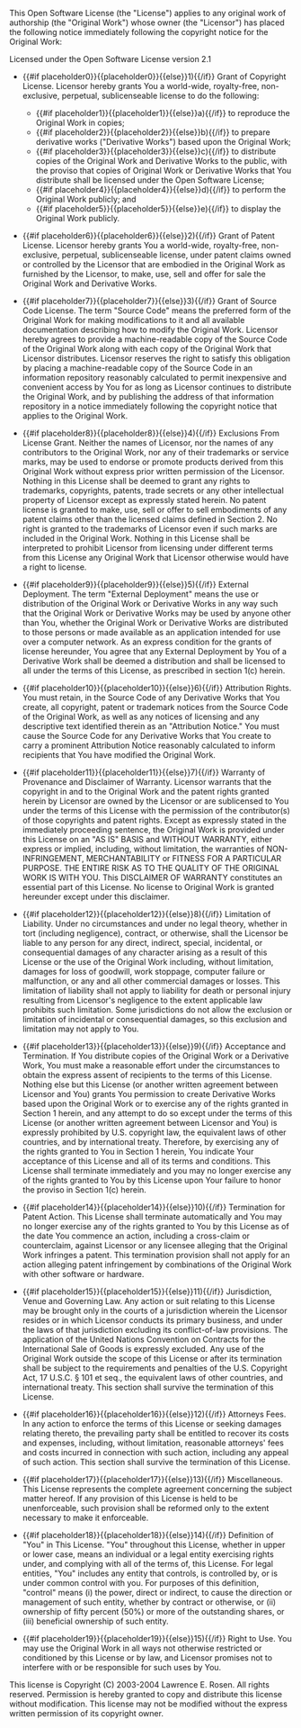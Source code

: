This Open Software License (the &quot;License&quot;) applies to any original work of authorship (the &quot;Original Work&quot;) whose owner (the &quot;Licensor&quot;) has placed the following notice immediately following the copyright notice for the Original Work:

Licensed under the Open Software License version 2.1

* {{#if placeholder0}}{{placeholder0}}{{else}}1){{/if}} Grant of Copyright License. Licensor hereby grants You a world-wide, royalty-free, non-exclusive, perpetual, sublicenseable license to do the following:
  * {{#if placeholder1}}{{placeholder1}}{{else}}a){{/if}} to reproduce the Original Work in copies;
  * {{#if placeholder2}}{{placeholder2}}{{else}}b){{/if}} to prepare derivative works (&quot;Derivative Works&quot;) based upon the Original Work;
  * {{#if placeholder3}}{{placeholder3}}{{else}}c){{/if}} to distribute copies of the Original Work and Derivative Works to the public, with the proviso that copies of Original Work or Derivative Works that You distribute shall be licensed under the Open Software License;
  * {{#if placeholder4}}{{placeholder4}}{{else}}d){{/if}} to perform the Original Work publicly; and
  * {{#if placeholder5}}{{placeholder5}}{{else}}e){{/if}} to display the Original Work publicly.

* {{#if placeholder6}}{{placeholder6}}{{else}}2){{/if}} Grant of Patent License. Licensor hereby grants You a world-wide, royalty-free, non-exclusive, perpetual, sublicenseable license, under patent claims owned or controlled by the Licensor that are embodied in the Original Work as furnished by the Licensor, to make, use, sell and offer for sale the Original Work and Derivative Works.
* {{#if placeholder7}}{{placeholder7}}{{else}}3){{/if}} Grant of Source Code License. The term &quot;Source Code&quot; means the preferred form of the Original Work for making modifications to it and all available documentation describing how to modify the Original Work. Licensor hereby agrees to provide a machine-readable copy of the Source Code of the Original Work along with each copy of the Original Work that Licensor distributes. Licensor reserves the right to satisfy this obligation by placing a machine-readable copy of the Source Code in an information repository reasonably calculated to permit inexpensive and convenient access by You for as long as Licensor continues to distribute the Original Work, and by publishing the address of that information repository in a notice immediately following the copyright notice that applies to the Original Work.
* {{#if placeholder8}}{{placeholder8}}{{else}}4){{/if}} Exclusions From License Grant. Neither the names of Licensor, nor the names of any contributors to the Original Work, nor any of their trademarks or service marks, may be used to endorse or promote products derived from this Original Work without express prior written permission of the Licensor. Nothing in this License shall be deemed to grant any rights to trademarks, copyrights, patents, trade secrets or any other intellectual property of Licensor except as expressly stated herein. No patent license is granted to make, use, sell or offer to sell embodiments of any patent claims other than the licensed claims defined in Section 2. No right is granted to the trademarks of Licensor even if such marks are included in the Original Work. Nothing in this License shall be interpreted to prohibit Licensor from licensing under different terms from this License any Original Work that Licensor otherwise would have a right to license.
* {{#if placeholder9}}{{placeholder9}}{{else}}5){{/if}} External Deployment. The term &quot;External Deployment&quot; means the use or distribution of the Original Work or Derivative Works in any way such that the Original Work or Derivative Works may be used by anyone other than You, whether the Original Work or Derivative Works are distributed to those persons or made available as an application intended for use over a computer network. As an express condition for the grants of license hereunder, You agree that any External Deployment by You of a Derivative Work shall be deemed a distribution and shall be licensed to all under the terms of this License, as prescribed in section 1(c) herein.
* {{#if placeholder10}}{{placeholder10}}{{else}}6){{/if}} Attribution Rights. You must retain, in the Source Code of any Derivative Works that You create, all copyright, patent or trademark notices from the Source Code of the Original Work, as well as any notices of licensing and any descriptive text identified therein as an &quot;Attribution Notice.&quot; You must cause the Source Code for any Derivative Works that You create to carry a prominent Attribution Notice reasonably calculated to inform recipients that You have modified the Original Work.
* {{#if placeholder11}}{{placeholder11}}{{else}}7){{/if}} Warranty of Provenance and Disclaimer of Warranty. Licensor warrants that the copyright in and to the Original Work and the patent rights granted herein by Licensor are owned by the Licensor or are sublicensed to You under the terms of this License with the permission of the contributor(s) of those copyrights and patent rights. Except as expressly stated in the immediately proceeding sentence, the Original Work is provided under this License on an &quot;AS IS&quot; BASIS and WITHOUT WARRANTY, either express or implied, including, without limitation, the warranties of NON-INFRINGEMENT, MERCHANTABILITY or FITNESS FOR A PARTICULAR PURPOSE. THE ENTIRE RISK AS TO THE QUALITY OF THE ORIGINAL WORK IS WITH YOU. This DISCLAIMER OF WARRANTY constitutes an essential part of this License. No license to Original Work is granted hereunder except under this disclaimer.
* {{#if placeholder12}}{{placeholder12}}{{else}}8){{/if}} Limitation of Liability. Under no circumstances and under no legal theory, whether in tort (including negligence), contract, or otherwise, shall the Licensor be liable to any person for any direct, indirect, special, incidental, or consequential damages of any character arising as a result of this License or the use of the Original Work including, without limitation, damages for loss of goodwill, work stoppage, computer failure or malfunction, or any and all other commercial damages or losses. This limitation of liability shall not apply to liability for death or personal injury resulting from Licensor's negligence to the extent applicable law prohibits such limitation. Some jurisdictions do not allow the exclusion or limitation of incidental or consequential damages, so this exclusion and limitation may not apply to You.
* {{#if placeholder13}}{{placeholder13}}{{else}}9){{/if}} Acceptance and Termination. If You distribute copies of the Original Work or a Derivative Work, You must make a reasonable effort under the circumstances to obtain the express assent of recipients to the terms of this License. Nothing else but this License (or another written agreement between Licensor and You) grants You permission to create Derivative Works based upon the Original Work or to exercise any of the rights granted in Section 1 herein, and any attempt to do so except under the terms of this License (or another written agreement between Licensor and You) is expressly prohibited by U.S. copyright law, the equivalent laws of other countries, and by international treaty. Therefore, by exercising any of the rights granted to You in Section 1 herein, You indicate Your acceptance of this License and all of its terms and conditions. This License shall terminate immediately and you may no longer exercise any of the rights granted to You by this License upon Your failure to honor the proviso in Section 1(c) herein.
* {{#if placeholder14}}{{placeholder14}}{{else}}10){{/if}} Termination for Patent Action. This License shall terminate automatically and You may no longer exercise any of the rights granted to You by this License as of the date You commence an action, including a cross-claim or counterclaim, against Licensor or any licensee alleging that the Original Work infringes a patent. This termination provision shall not apply for an action alleging patent infringement by combinations of the Original Work with other software or hardware.
* {{#if placeholder15}}{{placeholder15}}{{else}}11){{/if}} Jurisdiction, Venue and Governing Law. Any action or suit relating to this License may be brought only in the courts of a jurisdiction wherein the Licensor resides or in which Licensor conducts its primary business, and under the laws of that jurisdiction excluding its conflict-of-law provisions. The application of the United Nations Convention on Contracts for the International Sale of Goods is expressly excluded. Any use of the Original Work outside the scope of this License or after its termination shall be subject to the requirements and penalties of the U.S. Copyright Act, 17 U.S.C. § 101 et seq., the equivalent laws of other countries, and international treaty. This section shall survive the termination of this License.
* {{#if placeholder16}}{{placeholder16}}{{else}}12){{/if}} Attorneys Fees. In any action to enforce the terms of this License or seeking damages relating thereto, the prevailing party shall be entitled to recover its costs and expenses, including, without limitation, reasonable attorneys' fees and costs incurred in connection with such action, including any appeal of such action. This section shall survive the termination of this License.
* {{#if placeholder17}}{{placeholder17}}{{else}}13){{/if}} Miscellaneous. This License represents the complete agreement concerning the subject matter hereof. If any provision of this License is held to be unenforceable, such provision shall be reformed only to the extent necessary to make it enforceable.
* {{#if placeholder18}}{{placeholder18}}{{else}}14){{/if}} Definition of &quot;You&quot; in This License. &quot;You&quot; throughout this License, whether in upper or lower case, means an individual or a legal entity exercising rights under, and complying with all of the terms of, this License. For legal entities, &quot;You&quot; includes any entity that controls, is controlled by, or is under common control with you. For purposes of this definition, &quot;control&quot; means (i) the power, direct or indirect, to cause the direction or management of such entity, whether by contract or otherwise, or (ii) ownership of fifty percent (50%) or more of the outstanding shares, or (iii) beneficial ownership of such entity.
* {{#if placeholder19}}{{placeholder19}}{{else}}15){{/if}} Right to Use. You may use the Original Work in all ways not otherwise restricted or conditioned by this License or by law, and Licensor promises not to interfere with or be responsible for such uses by You.

This license is Copyright (C) 2003-2004 Lawrence E. Rosen. All rights reserved. Permission is hereby granted to copy and distribute this license without modification. This license may not be modified without the express written permission of its copyright owner.
